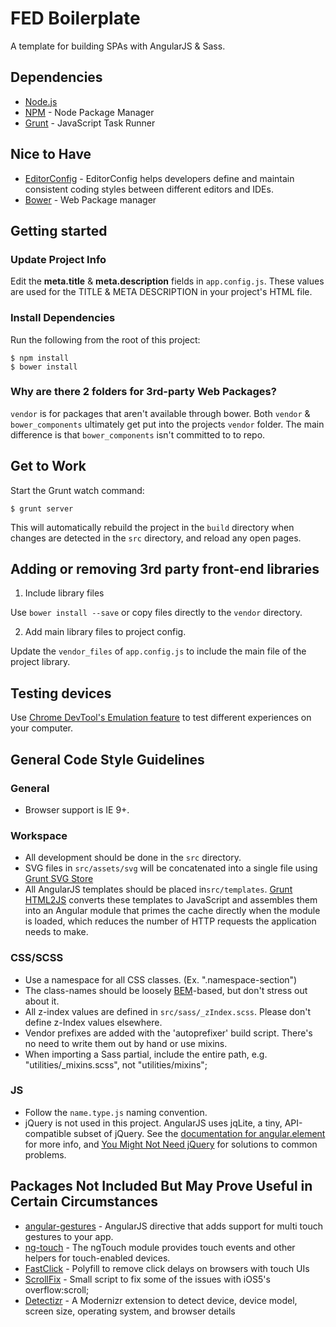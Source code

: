 # FED Boilerplate

A template for building SPAs with AngularJS & Sass.

## Dependencies

* [Node.js](http://nodejs.org/)
* [NPM](https://npmjs.org/) - Node Package Manager
* [Grunt](http://gruntjs.com/) - JavaScript Task Runner

## Nice to Have

* [EditorConfig](http://editorconfig.org/) - EditorConfig helps developers define and maintain consistent coding styles between different editors and IDEs.
* [Bower](http://bower.io/) - Web Package manager

## Getting started

### Update Project Info

Edit the **meta.title** & **meta.description** fields in `app.config.js`. These values are used for the TITLE & META DESCRIPTION in your project's HTML file.

### Install Dependencies

Run the following from the root of this project:

    $ npm install
    $ bower install

### Why are there 2 folders for 3rd-party Web Packages?

`vendor` is for packages that aren't available through bower. Both `vendor` & `bower_components` ultimately get put into the projects `vendor` folder. The main difference is that `bower_components` isn't committed to to repo.

## Get to Work

Start the Grunt watch command:

    $ grunt server

This will automatically rebuild the project in the `build` directory when changes are detected in the `src` directory, and reload any open pages.

## Adding or removing 3rd party front-end libraries

1. Include library files

Use `bower install --save` or copy files directly to the `vendor` directory.

2. Add main library files to project config.

Update the `vendor_files` of `app.config.js` to include the main file of the project library.

## Testing devices

Use [Chrome DevTool's Emulation feature](https://developer.chrome.com/devtools/docs/mobile-emulation) to test different experiences on your computer.

## General Code Style Guidelines

### General
* Browser support is IE 9+.

### Workspace
* All development should be done in the `src` directory.
* SVG files in `src/assets/svg` will be concatenated into a single file using [Grunt SVG Store](https://github.com/FWeinb/grunt-svgstore)
* All AngularJS templates should be placed in`src/templates`. [Grunt HTML2JS](https://github.com/karlgoldstein/grunt-html2js) converts these templates to JavaScript and assembles them into an Angular module that primes the cache directly when the module is loaded, which reduces the number of HTTP requests the application needs to make.

### CSS/SCSS
* Use a namespace for all CSS classes. (Ex. ".namespace-section")
* The class-names should be loosely [BEM](http://csswizardry.com/2013/01/mindbemding-getting-your-head-round-bem-syntax/)-based, but don't stress out about it.
* All z-index values are defined in `src/sass/_zIndex.scss`. Please don't define z-Index values elsewhere.
* Vendor prefixes are added with the 'autoprefixer' build script. There's no need to write them out by hand or use mixins.
* When importing a Sass partial, include the entire path, e.g. "utilities/_mixins.scss", not "utilities/mixins";

### JS
* Follow the `name.type.js` naming convention.
* jQuery is not used in this project. AngularJS uses jqLite, a tiny, API-compatible subset of jQuery. See the [documentation for angular.element](https://docs.angularjs.org/api/ng/function/angular.element) for more info, and [You Might Not Need jQuery](http://youmightnotneedjquery.com/) for solutions to common problems.

## Packages Not Included But May Prove Useful in Certain Circumstances

* [angular-gestures](http://eightmedia.github.io/hammer.js/) - AngularJS directive that adds support for multi touch gestures to your app.
* [ng-touch](https://github.com/angular/bower-angular-touch) - The ngTouch module provides touch events and other helpers for touch-enabled devices.
* [FastClick](https://github.com/ftlabs/fastclick) - Polyfill to remove click delays on browsers with touch UIs
* [ScrollFix](https://github.com/joelambert/ScrollFix) - Small script to fix some of the issues with iOS5's overflow:scroll;
* [Detectizr](https://github.com/barisaydinoglu/Detectizr) - A Modernizr extension to detect device, device model, screen size, operating system, and browser details



